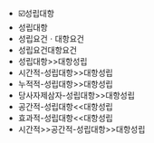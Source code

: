 - ☑️성립대항
- 성립대항
- 성립요건ㆍ대항요건
- 성립요건대항요건
- 성립대항>>대항성립
- 시간적-성립대항>>대항성립
- 누적적-성립대항>>대항성립
- 당사자제삼자-성립대항>>대항성립
- 공간적-성립대항<<대항성립
- 효과적-성립대항<<대항성립
- 시간적>>공간적-성립대항>>대항성립